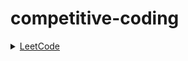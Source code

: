 # competitive-coding

<div>
  <details>
    <summary><a href="https://leetcode.com">LeetCode</a></summary>
    <ul>
      <li></li>
      <li></li>
    </ul>
  </details>
</div>
